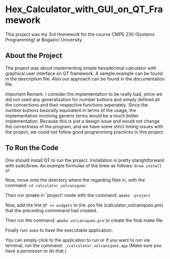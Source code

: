 # Hex_Calculator_with_GUI_on_QT_Framework
This project was my 3rd Homework for the course CMPE 230 (Systems Programming) at Bogazici University.
## About the Project
The project was about implementing simple hexadecimal calculator with graphical user interface on QT framework. A sample example can be found in the description file. Also our approach can be found in the documentation file.

Important Remark: I consider the implementation to be really bad, since we did not used any generalization for number buttons and simply defined all the connections and their respective functions seperately. Since the number buttons basically equivalent in terms of the usage, the implementation involving generic terms would be a much better implementation. Because this is just a design issue and would not change the correctness of the program, and we have some strict timing issues with the project, we could not follow good programming practices in this project.
## To Run the Code
One should install QT to run the project. Installation is pretty starightforward with sudo/brew. An example formulae of the brew as follows:
```brew install qt```

Now, move onto the directory where the regarding files in, with the command:
```cd calculator_volcaniqueo```

Then run qmake in 'project' mode with the command:
```qmake -project```

Now, add the line ```QT += widgets``` to the .pro file (calculator_volcaniqueo.pro) that the preceding commmand had created.

Then run the command:
```qmake volcaniqueo.pro``` to create the final make file.

Finally run:
```make``` to have the executable application.

You can simply click to the application to run or if you want to run via terminal, run the command:
```./calculator_volcaniqueo.app``` (Make sure you have a permisson to do that.)

